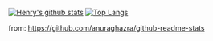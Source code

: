 [![Henry's github stats](https://github-readme-stats.vercel.app/api?username=liangzai90&show_icons=true&theme=radical)](https://github.com/liangzai90)
[![Top Langs](https://github-readme-stats.vercel.app/api/top-langs/?username=liangzai90&theme=aura&layout=compact&card_width=360)](https://github.com/liangzai90)

from: https://github.com/anuraghazra/github-readme-stats
<!--
**HenryHe/HenryHe** is a ✨ _special_ ✨ repository because its `README.md` (this file) appears on your GitHub profile.

Here are some ideas to get you started:

- 🔭 I’m currently working on ...
- 🌱 I’m currently learning ...
- 👯 I’m looking to collaborate on ...
- 🤔 I’m looking for help with ...
- 💬 Ask me about ...
- 📫 How to reach me: ...
- 😄 Pronouns: ...
- ⚡ Fun fact: ...
-->
